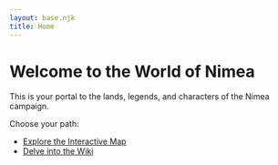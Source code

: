```yaml
---
layout: base.njk
title: Home
---
```


# Welcome to the World of Nimea

This is your portal to the lands, legends, and characters of the Nimea campaign.

Choose your path:

*   [Explore the Interactive Map](/map/)
*   [Delve into the Wiki](/wiki/)
